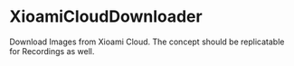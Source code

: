 # XioamiCloudDownloader
Download Images from Xioami Cloud. The concept should be replicatable for Recordings as well.
